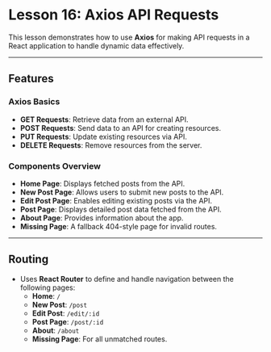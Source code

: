 # Lesson 16: Axios API Requests

This lesson demonstrates how to use **Axios** for making API requests in a React application to handle dynamic data effectively.

---

## Features

### **Axios Basics**
- **GET Requests**: Retrieve data from an external API.
- **POST Requests**: Send data to an API for creating resources.
- **PUT Requests**: Update existing resources via API.
- **DELETE Requests**: Remove resources from the server.

### **Components Overview**
- **Home Page**: Displays fetched posts from the API.
- **New Post Page**: Allows users to submit new posts to the API.
- **Edit Post Page**: Enables editing existing posts via the API.
- **Post Page**: Displays detailed post data fetched from the API.
- **About Page**: Provides information about the app.
- **Missing Page**: A fallback 404-style page for invalid routes.

---

## **Routing**
- Uses **React Router** to define and handle navigation between the following pages:
  - **Home**: `/`
  - **New Post**: `/post`
  - **Edit Post**: `/edit/:id`
  - **Post Page**: `/post/:id`
  - **About**: `/about`
  - **Missing Page**: For all unmatched routes.
